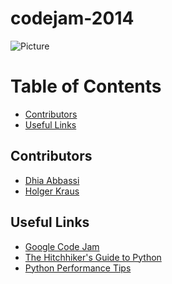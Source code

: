 codejam-2014
============
![Picture](https://fbcdn-sphotos-b-a.akamaihd.net/hphotos-ak-ash3/t1.0-9/1977277_10151848996591157_1676416547_n.png)

# Table of Contents
 
* [Contributors](#team-members)
* [Useful Links](#links) 
 
## <a name="team-members"></a>Contributors
* [Dhia Abbassi](https://plus.google.com/u/0/+DhiaAbbassi "Dhia Google Profile")
* [Holger Kraus](https://plus.google.com/u/0/+HolgerKraus23 "Holger Google Profile")

## <a name="links"></a>Useful Links
* [Google Code Jam](http://code.google.com/codejam "Code Jam Website")
* [The Hitchhiker's Guide to Python](http://docs.python-guide.org/en/latest/ "Guide to Python")
* [Python Performance Tips](https://wiki.python.org/moin/PythonSpeed/PerformanceTips "Python Performance Tips")

